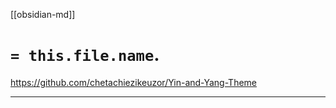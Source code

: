 [[obsidian-md]]

#  `= this.file.name`.

https://github.com/chetachiezikeuzor/Yin-and-Yang-Theme

---
